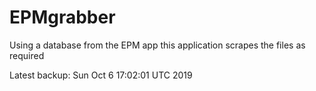 # EPMgrabber
Using a database from the EPM app this application scrapes the files as required


Latest backup: Sun Oct 6 17:02:01 UTC 2019
